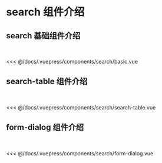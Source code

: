 # search 组件介绍

## search 基础组件介绍

&ensp;

<search-demo name="basic"/>

<<< @/docs/.vuepress/components/search/basic.vue

## search-table 组件介绍

&ensp;

<search-demo name="search-table"/>

<<< @/docs/.vuepress/components/search/search-table.vue


## form-dialog 组件介绍

&ensp;

<search-demo name="form-dialog"/>


<<< @/docs/.vuepress/components/search/form-dialog.vue
